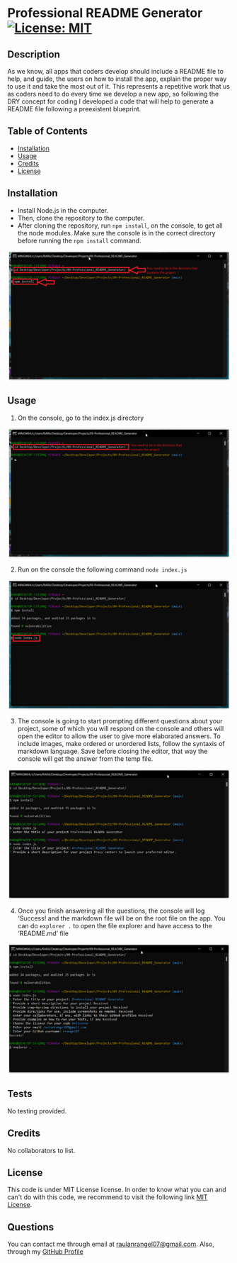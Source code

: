 
# Professional README Generator [![License: MIT](https://img.shields.io/badge/License-MIT-yellow.svg)](https://opensource.org/licenses/MIT)

## Description

As we know, all apps that coders develop should include a README file to help, and guide, the users on how to install the app, explain the proper way to use it and take the most out of it. This represents a repetitive work that us as coders need to do every time we develop a new app, so following the DRY concept for coding I developed a code that will help to generate a README file following a preexistent blueprint.

## Table of Contents

  - [Installation](#installation)
  - [Usage](#usage)
  - [Credits](#credits)
  - [License](#license)

## Installation

- Install Node.js in the computer.
- Then, clone the repository to the computer.
- After cloning the repository, run `npm install`, on the console, to get all the node modules. Make sure the console is in the correct directory before running the `npm install` command.

![Run npm install](./images/run_npm_install.PNG)



## Usage

1. On the console, go to the index.js directory

![Change directory](./images/cd_directory.PNG)

2. Run on the console the following command `node index.js`

![Run node index.js](./images/run_node_index.PNG)

3. The console is going to start prompting different questions about your project, some of which you will respond on the console and others will open the editor to allow the user to give more elaborated answers. To include images, make ordered or unordered lists, follow the syntaxis of markdown language. Save before closing the editor, that way the console will get the answer from the temp file.

![Questions prompting](./images/Editor_Question.PNG)

4. Once you finish answering all the questions, the console will log ‘Success! and the markdown file will be on the root file on the app.  You can do `explorer .` to open the file explorer and have access to the ‘README.md’ file

![Final](./images/Final.PNG)


## Tests

No testing provided.

## Credits

No collaborators to list.

## License

This code is under MIT License license. In order to know what you can and can't do with this code, we recommend to visit the following link [MIT License](https://opensource.org/licenses/MIT).

## Questions

You can contact me through email at raulanrangel07@gmail.com.
Also, through my [GitHub Profile](https://github.com/rrangel07)

